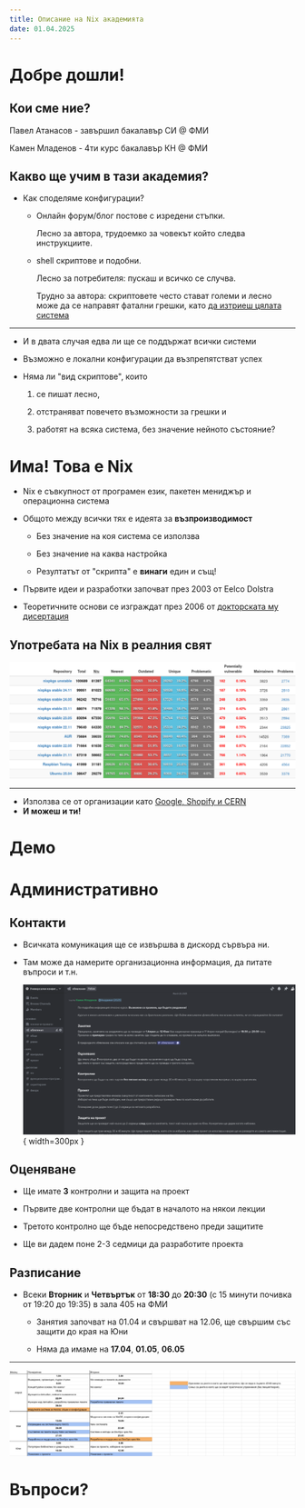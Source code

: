 ```yaml
---
title: Описание на Nix академията
date: 01.04.2025
---
```


# Добре дошли!

## Кои сме ние?

Павел Атанасов - завършил бакалавър СИ @ ФМИ

Камен Младенов - 4ти курс бакалавър КН @ ФМИ

## Какво ще учим в тази академия?

- Как споделяме конфигурации?

  - Онлайн форум/блог постове с изредени стъпки.

    Лесно за автора, трудоемко за човекът който следва инструкциите.

  - shell скриптове и подобни.

    Лесно за потребителя: пускаш и всичко се случва.

    Трудно за автора: скриптовете често стават големи и лесно може да се направят фатални грешки, като [да изтриеш цялата система](https://github.com/valvesoftware/steam-for-linux/issues/3671)

---

- И в двата случая едва ли ще се поддържат всички системи

- Възможно е локални конфигурации да възпрепятстват успех

- Няма ли "вид скриптове", които

  1. се пишат лесно,

  2. отстраняват повечето възможности за грешки и

  3. работят на всяка система, без значение нейното състояние?

# Има! Това е **Nix**

- Nix е съвкупност от програмен език, пакетен мениджър и операционна система

- Общото между всички тях е идеята за **възпроизводимост**

  - Без значение на коя система се използва

  - Без значение на каква настройка

  - Резултатът от "скрипта" е **винаги** един и същ!

- Първите идеи и разработки започват през 2003 от Eelco Dolstra

- Теоретичните основи се изграждат през 2006 от [докторската му дисертация](https://edolstra.github.io/pubs/phd-thesis.pdf)

## Употребата на Nix в реалния свят

![Екранна снимка от [repology](https://repology.org/repositories/statistics/total)](./repology_screenshot.png)

---

- Използва се от организации като [Google, Shopify и CERN](https://github.com/ad-si/nix-companies)
- **И можеш и ти!**

<!---

Показваме им в един терминал (във виртуалки):

1. nix-shell с програма върху Ubuntu
2. Една малка деривация, как я пускаме и леко едитваме
3. NixOS с boot-screen през който може да си избереш деривация
4. NixOS как си пускаш конфигурацията с виртуална машина

-->

# Демо

# Административно

## Контакти

- Всичката комуникация ще се извършва в дискорд сървъра ни.

- Там може да намерите организационна информация, да питате въпроси и т.н.

  ![](./discord_server.png){ width=300px }

## Оценяване

- Ще имате **3** контролни и защита на проект

- Първите две контролни ще бъдат в началото на някои лекции

- Третото контролно ще бъде непосредствено преди защитите

- Ще ви дадем поне 2-3 седмици да разработите проекта

## Разписание

- Всеки **Вторник** и **Четвъртък** от **18:30** до **20:30** (с 15 минути почивка от 19:20 до 19:35) в зала 405 на ФМИ

  - Занятия започват на 01.04 и свършват на 12.06,
    ще свършим със защити до края на Юни

  - Няма да имаме на **17.04**, **01.05**, **06.05**

---

![**Грубо и неокончателно разпределение на теми по занятия**](./schedule.png)

# Въпроси?
